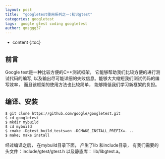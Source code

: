 ```yaml
---
layout: post
title:  "googletest使用系列之一:初识gtest"
categories: googletest
tags:  google gtest coding googletest  
author: qmsggg37
---
```


* content
{:toc}
## 前言
Google test是一种比较方便的C++测试框架， 它能够帮助我们比较方便的进行测试代码的编写, 以及输出尽可能详细的失败信息。能够大大缩短我们测试代码的编写效率， 而且该框架的使用方法也比较简单， 能够降低我们学习新框架的负担。

## 编译、安装
```
$ git clone https://github.com/google/googletest.git
$ cd googletest
$ mkdir mybuild
$ cd mybuild
$ cmake -Dgtest_build_tests=on -DCMAKE_INSTALL_PREFIX=. ..
$ make; make install
```
经过编译之后， 在mybuild目录下面， 产生了lib 和include目录， 有我们需要的头文件：include/gtest/gtest.h 以及静态库： lib/libgtest.a。
